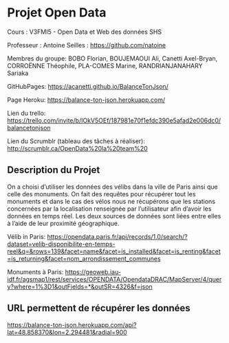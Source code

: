 # Projet Open Data

Cours : V3FMI5 - Open Data et Web des données SHS

Professeur : Antoine Seilles : https://github.com/natoine

Membres du groupe: BOBO Florian, BOUJEMAOUI Ali,
Canetti Axel-Bryan, CORROËNNE Théophile, PLA-COMES Marine, RANDRIANJANAHARY Sariaka



GitHubPages: https://acanetti.github.io/BalanceTonJson/

Page Heroku: https://balance-ton-json.herokuapp.com/

Lien du trello: https://trello.com/invite/b/IOkV5OEf/187981e70f1efdc390e5afad2e006dc0/balancetonjson

Lien du Scrumblr (tableau des tâches à réaliser): http://scrumblr.ca/OpenData%20la%20team%20

## Description du Projet

On a choisi d’utiliser les données des vélibs dans la ville de Paris ainsi que celle des monuments. 
On fait des requêtes pour récupérer tout les monuments et dans le cas des vélos nous ne récupérons que les stations concernées par la localisation renseignée par l’utilisateur afin d’avoir les données en temps réel.
Les deux sources de données sont liées entre elles à l’aide de leur proximité géographique.

Vélib in Paris: https://opendata.paris.fr/api/records/1.0/search/?dataset=velib-disponibilite-en-temps-reel&q=&rows=139&facet=name&facet=is_installed&facet=is_renting&facet=is_returning&facet=nom_arrondissement_communes

Monuments à Paris: https://geoweb.iau-idf.fr/agsmap1/rest/services/OPENDATA/OpendataDRAC/MapServer/4/query?where=1%3D1&outFields=*&outSR=4326&f=json

## URL permettent de récupérer les données

https://balance-ton-json.herokuapp.com/api?lat=48.858370&lon=2.294481&radial=900
